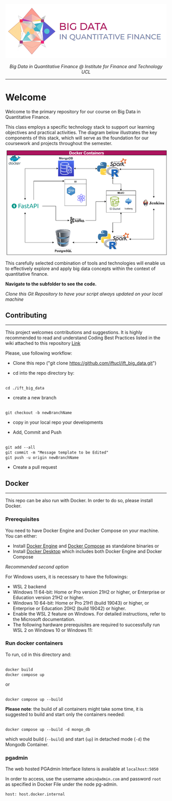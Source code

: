 <p align="center">
    <a href=""><img src="./assets/img/LOGO_BDQF_BANNER.png" alt="BigData-IFT"></a>
</p>
<p align="center">
    <em>Big Data in Quantitative Finance @ Institute for Finance and Technology UCL</em>
</p>

---

# Welcome

Welcome to the primary repository for our course on Big Data in Quantitative Finance.

This class employs a specific technology stack to support our learning objectives and practical activities. The diagram below illustrates the key components of this stack, which will serve as the foundation for our coursework and projects throughout the semester.

<p align="center">
    <a href=""><img src="./assets/img/stack_2025.png" alt="BigData-IFT"></a>
</p>

This carefully selected combination of tools and technologies will enable us to effectively explore and apply big data concepts within the context of quantitative finance.

**Navigate to the subfolder to see the code.**

*Clone this Git Repository to have your script always updated on your local machine*

## Contributing

---

This project welcomes contributions and suggestions. It is highly recommended to read and understand Coding Best Practices listed in the wiki attached to this repository [Link](https://github.com/iftucl/ift_big_data)

Please, use following workflow:

+ Clone this repo ("git clone https://github.com/iftucl/ift_big_data.git")

+ cd into the repo directory by:

```

cd ./ift_big_data

```

+ create a new branch

```

git checkout -b newBranchName

```

+ copy in your local repo your developments

+ Add, Commit and Push

```

git add --all
git commit -m "Message template to be Edited"
git push -u origin newBranchName

```

+ Create a pull request

## Docker

---

This repo can be also run with Docker. In order to do so, please install Docker.

### Prerequisites

You need to have Docker Engine and Docker Compose on your machine. You can either:

- Install [Docker Engine](https://docs.docker.com/get-docker/) and [Docker Compose](https://docs.docker.com/compose/install/) as standalone binaries or
- Install [Docker Desktop](https://docs.docker.com/desktop/) which includes both Docker Engine and Docker Compose

*Recommended second option*

For Windows users, it is necessary to have the followings:

* WSL 2 backend
* Windows 11 64-bit: Home or Pro version 21H2 or higher, or Enterprise or Education version 21H2 or higher.
* Windows 10 64-bit: Home or Pro 21H1 (build 19043) or higher, or Enterprise or Education 20H2 (build 19042) or higher.
* Enable the WSL 2 feature on Windows. For detailed instructions, refer to the Microsoft documentation.
* The following hardware prerequisites are required to successfully run WSL 2 on Windows 10 or Windows 11:

### Run docker containers

To run, cd in this directory and:

```

docker build
docker compose up

```
or

```

docker compose up --build

```

**Please note**: the build of all containers might take some time, it is suggested to build and start only the containers needed:

```

docker compose up --build -d mongo_db

```

which would build (`--build`) and start (`up`) in detached mode (`-d`) the Mongodb Container.

### pgadmin

The web hosted PGAdmin Interface listens is available at `localhost:5050`

In order to access, use the username `admin@admin.com` and password `root` as specified in Docker File under the node pg-admin.

```
host: host.docker.internal

```